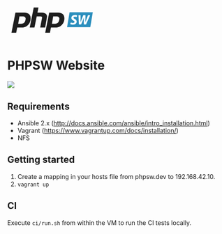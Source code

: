 <svg xmlns="http://www.w3.org/2000/svg" width="200px" preserveAspectRatio="xMidYMid meet" viewBox="0 0 436 212">
  <path class="logo__php" d="M86.574997 69.474998l-46.018997 0l-19.9 100.743996l23.630999 0l4.975002 -26.118988l22.388 0c21.143997 1.2 44.8 -16.2 44.8 -46.019005c0.000999 -17.4 -9.9 -27.4 -29.8 -28.606003zm-17.412994 55.968002l-14.925003 0l6.219002 -37.312004l16.168999 0c8.706001 0 14.9 3.7 14.9 11.194c-1.243004 21.1 -11.2 24.9 -22.4 26.118004z M111.962997 144.100006l19.899002 -100.742996l23.632004 0l-4.975998 26.119003l22.388 0c19.899994 1.2 27.4 11.2 24.9 23.630997l-8.706009 50.992996l-24.875 0l8.706009 -46.018997c1.243988 -6.2 1.2 -9.9 -7.5 -9.949997l-18.655991 0l-11.193008 55.968994l-23.630997 0z M255.237 69.474998l-46.018997 0l-19.900009 100.743996l23.632004 0l4.975006 -26.118988l22.388 0c21.143997 1.2 44.8 -16.2 44.8 -46.019005c0 -17.4 -10 -27.4 -29.9 -28.606003zm-17.412003 55.968002l-14.925003 0l6.218994 -37.312004l16.167999 0c8.707001 0 14.9 3.7 14.9 11.194c-1.243988 21.1 -11.2 24.9 -22.4 26.118004z" fill="#1E1E1E"></path>
  <g class="logo__sw">
    <path class="logo__sw__rhomboid" d="M414.498169 142.375l-115.998169 0l12.5 -75l116 0" fill="#2A8EBD"></path>
    <path class="logo__sw__text" d="M317.558777 118.025002c2.764008 1.7 6.6 3 11 2.971001c3.800018 0 7.3 -1.8 7.3 -5.389c0 -2.7 -2 -4.4 -6.3 -6.633003c-4.904999 -2.6 -9.6 -6.4 -9.6 -12.367996c0 -9.4 8.2 -15.1 18.3 -15.131004c5.597015 0 8.9 1.2 10.9 2.279999l-3.108002 8.291c-1.520996 -0.8 -4.8 -2.1 -8.6 -2.003998c-4.629028 0 -7 2.3 -7 4.836998c0 2.8 2.8 4.4 6.8 6.633003c5.665009 3 9.2 6.8 9.2 12.366997c0 10.4 -8.6 15.7 -18.9 15.684006c-6.425995 -0.1 -11.1 -1.7 -13.3 -3.316002l3.317993 -8.222z M357.56076 128.804001l-1.79599 -46.568001l10.087006 0l0 20.727997c0 5.7 -0.1 10.9 -0.3 15.131004l0.138 0c1.65802 -4.6 3.3 -9.3 5.5 -14.993004l8.360016 -20.865997l10.916992 0l-0.139008 20.795998c-0.069 5.6 -0.2 10.2 -0.5 14.786003l0.138 0c1.589996 -4.8 3.3 -9.8 5.2 -14.854004l8.015991 -20.727997l10.502014 0l-20.520996 46.568001l-10.848999 0l-0.276001 -19.069c-0.069 -5.5 0.1 -10.2 0.3 -15.476997l-0.139008 0c-1.65799 5 -3.3 10 -5.6 15.683998l-8.015991 18.862l-11.054016 0z" fill="white"></path>
  </g>
</svg>

# PHPSW Website
<img src="https://circleci.com/gh/phpsw/phpsw-ng.svg?style=shield&circle-token=210ad69b49f17f455c92532edc96728d5c12b353">

## Requirements
- Ansible 2.x (http://docs.ansible.com/ansible/intro_installation.html)
- Vagrant (https://www.vagrantup.com/docs/installation/)
- NFS

## Getting started
1. Create a mapping in your hosts file from phpsw.dev to 192.168.42.10.
2. ```vagrant up```

## CI
Execute ```ci/run.sh``` from within the VM to run the CI tests locally.
